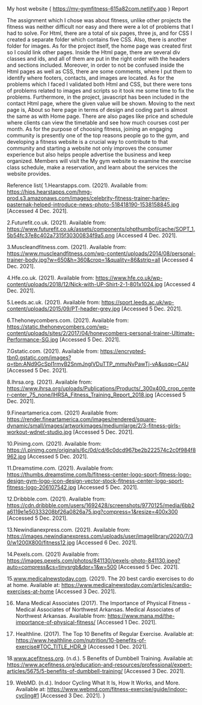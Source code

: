 My host website {
    https://my-gymfitness-615a82com.netlify.app
}
Report

The assignment which I chose was about fitness, unlike other projects the fitness was neither difficult nor easy and there were a  lot of problems that I had to solve. For Html, there are a total of six pages, three js, and for  CSS I created a separate folder which contains five CSS. Also, there is another folder for images. As for the project itself, the home page was created first so I could link other pages. Inside the Html page, there are several div classes and ids, and all of them are put in the right order with the headers and sections included. Moreover, in order to not be confused inside the Html pages as well as CSS, there are some comments, where  I put them to identify where footers,  contacts, and images are located. As for the problems which I faced  I validated both Html and CSS, but there were tons of problems related to images and scripts so it took me some time to fix the problems. Furthermore, in the project, javascript has been included in the contact Html page, where the given value will be shown. Moving to the next page is, About so here page in terms of design and coding part is almost the same as with Home page. There are also pages like price and schedule where clients can view the timetable and see how much courses cost per month. As for the purpose of choosing fitness, joining an engaging community is presently one of the top reasons people go to the gym, and developing a fitness website is a crucial way to contribute to that community and starting a website not only improves the consumer experience but also helps people advertise the business and keep organized. Members will visit the My gym website to examine the exercise class schedule, make a reservation, and learn about the services the website provides.


Reference list{
1.Hearstapps.com. (2021). Available from: https://hips.hearstapps.com/hmg-prod.s3.amazonaws.com/images/celebrity-fitness-trainer-harley-pasternak-helped-introduce-news-photo-518418190-1538158845.jpg [Accessed 4 Dec. 2021].

2.Futurefit.co.uk. (2021). Available from: https://www.futurefit.co.uk/assets/components/phpthumbof/cache/SOPT_1.5b54fc37e8c402a7315f30300834f9a5.png [Accessed 4 Dec. 2021].

3.Muscleandfitness.com. (2021). Available from: https://www.muscleandfitness.com/wp-content/uploads/2014/08/personal-trainer-body.jpg?w=650&h=360&crop=1&quality=86&strip=all [Accessed 4 Dec. 2021].

4.Hfe.co.uk. (2021).  Available from: https://www.hfe.co.uk/wp-content/uploads/2018/12/Nick-with-UP-Shirt-2-1-801x1024.jpg [Accessed 4 Dec. 2021].

5.Leeds.ac.uk. (2021). Available from: https://sport.leeds.ac.uk/wp-content/uploads/2015/09/PT-header-grey.jpg [Accessed 5 Dec. 2021].

6.Thehoneycombers.com. (2021). Available from: https://static.thehoneycombers.com/wp-content/uploads/sites/2/2017/04/honeycombers-personal-trainer-Ultimate-Performance-SG.jpg [Accessed 5 Dec. 2021].

7.Gstatic.com. (2021). Available from: https://encrypted-tbn0.gstatic.com/images?q=tbn:ANd9GcSpI1rmyB2SnmJnglVDuTTP_mmuNvPawTj-vA&usqp=CAU [Accessed 5 Dec. 2021].


8.Ihrsa.org. (2021). Available from: https://www.ihrsa.org/uploads/Publications/Products/_300x400_crop_center-center_75_none/IHRSA_Fitness_Training_Report_2018.jpg [Accessed 5 Dec. 2021].


9.Fineartamerica.com. (2021)  Available from: https://render.fineartamerica.com/images/rendered/square-dynamic/small/images/artworkimages/mediumlarge/2/3-fitness-girls-workout-wdnet-studio.jpg [Accessed 5 Dec. 2021].


10.Pinimg.com. (2021). Available from: https://i.pinimg.com/originals/6c/0d/cd/6c0dcd967be2b222574c2c0f984f8962.jpg [Accessed 5 Dec. 2021].


11.Dreamstime.com. (2021). Available from: https://thumbs.dreamstime.com/b/fitness-center-logo-sport-fitness-logo-design-gym-logo-icon-design-vector-stock-fitness-center-logo-sport-fitness-logo-206107542.jpg [Accessed 5 Dec. 2021].


12.Dribbble.com. (2021). Available from: https://cdn.dribbble.com/users/1692428/screenshots/9770125/media/6bb2a6119e1e50333208bf26a0826a75.jpg?compress=1&resize=400x300 [Accessed 5 Dec. 2021].

13.Newindianexpress.com. (2021). Available from: https://images.newindianexpress.com/uploads/user/imagelibrary/2020/7/30/w1200X800/fitness12.jpg [Accessed 6 Dec. 2021].

14.Pexels.com. (2021)  Available from: https://images.pexels.com/photos/841130/pexels-photo-841130.jpeg?auto=compress&cs=tinysrgb&dpr=1&w=500 [Accessed 5 Dec. 2021].

15.www.medicalnewstoday.com. (2021). The 20 best cardio exercises to do at home. Available at: https://www.medicalnewstoday.com/articles/cardio-exercises-at-home [Accessed 3 Dec. 2021].


16. Mana Medical Associates (2017). The Importance of Physical Fitness - Medical Associates of Northwest Arkansas. Medical Associates of Northwest Arkansas. Available from: https://www.mana.md/the-importance-of-physical-fitness/ [Accessed 1 Dec. 2021].


17. Healthline. (2017). The Top 10 Benefits of Regular Exercise. Available at: https://www.healthline.com/nutrition/10-benefits-of-exercise#TOC_TITLE_HDR_9 [Accessed 1 Dec. 2021].

18.www.acefitness.org. (n.d.). 5 Benefits of Dumbbell Training. Available at: https://www.acefitness.org/education-and-resources/professional/expert-articles/5675/5-benefits-of-dumbbell-training/ [Accessed 3 Dec. 2021].

19.  WebMD. (n.d.). Indoor Cycling What It Is, How It Works, and More. Available at: https://www.webmd.com/fitness-exercise/guide/indoor-cycling#1 [Accessed 3 Dec. 2021].
}

